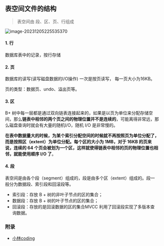 ## 表空间文件的结构

> 表空间由 段、区、页、行组成

![image-20231205225535370](http://img.hahaguai.cn/local/image-20231205225535370.png)

#### 1. 行

数据库表中的记录，按行存储

#### 2. 页

数据库的读写(读写磁盘数据的I/O操作) 一次是按页读写， 每一页大小为16KB。

页的类型：数据页、undo、溢出页等。

#### 3. 区

B+ 树中每一层都是通过双向链表连接起来的，如果是以页为单位来分配存储空间，那么**链表中相邻的两个页之间的物理位置并不是连续的**，可能离得非常远，那么磁盘查询时就会有大量的随机I/O，随机 I/O 是非常慢的。

**在表中数据量大的时候，为某个索引分配空间的时候就不再按照页为单位分配了，而是按照区（extent）为单位分配。每个区的大小为 1MB，对于 16KB 的页来说，连续的 64 个页会被划为一个区，这样就使得链表中相邻的页的物理位置也相邻，就能使用顺序 I/O 了**。

#### 4. 段

表空间是由各个段（segment）组成的，段是由多个区（extent）组成的。段一般分为数据段、索引段和回滚段等。

- 索引段：存放 B + 树的非叶子节点的区的集合；
- 数据段：存放 B + 树的叶子节点的区的集合；
- 回滚段：存放的是回滚数据的区的集合MVCC 利用了回滚段实现了多版本查询数据。

### 附录

- [小林coding](https://www.xiaolincoding.com/mysql/base/row_format.html#mysql-%E7%9A%84%E6%95%B0%E6%8D%AE%E5%AD%98%E6%94%BE%E5%9C%A8%E5%93%AA%E4%B8%AA%E6%96%87%E4%BB%B6)